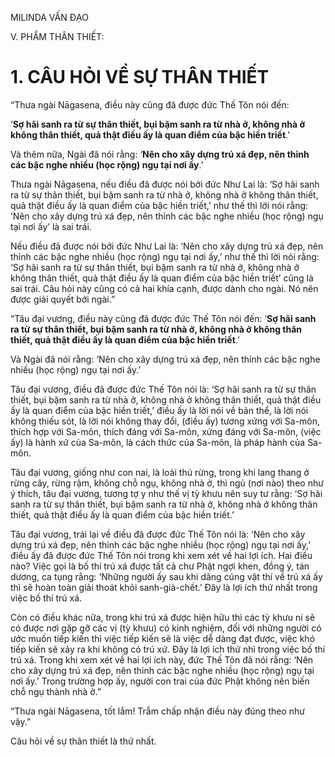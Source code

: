 MILINDA VẤN ĐẠO

V. PHẨM THÂN THIẾT:

# 1. CÂU HỎI VỀ SỰ THÂN THIẾT

“Thưa ngài Nāgasena, điều này cũng đã được đức Thế Tôn nói đến:

‘**Sợ hãi sanh ra từ sự thân thiết, bụi bặm sanh ra từ nhà ở, không nhà ở không thân thiết, quả thật điều ấy là quan điểm của bậc hiền triết**.’

Và thêm nữa, Ngài đã nói rằng: ‘**Nên cho xây dựng trú xá đẹp, nên thỉnh các bậc nghe nhiều (học rộng) ngụ tại nơi ấy**.’

Thưa ngài Nāgasena, nếu điều đã được nói bởi đức Như Lai là: ‘Sợ hãi sanh ra từ sự thân thiết, bụi bặm sanh ra từ nhà ở, không nhà ở không thân thiết, quả thật điều ấy là quan điểm của bậc hiền triết,’ như thế thì lời nói rằng: ‘Nên cho xây dựng trú xá đẹp, nên thỉnh các bậc nghe nhiều (học rộng) ngụ tại nơi ấy’ là sai trái.

Nếu điều đã được nói bởi đức Như Lai là: ‘Nên cho xây dựng trú xá đẹp, nên thỉnh các bậc nghe nhiều (học rộng) ngụ tại nơi ấy,’ như thế thì lời nói rằng: ‘Sợ hãi sanh ra từ sự thân thiết, bụi bặm sanh ra từ nhà ở, không nhà ở không thân thiết, quả thật điều ấy là quan điểm của bậc hiền triết’ cũng là sai trái. Câu hỏi này cũng có cả hai khía cạnh, được dành cho ngài. Nó nên được giải quyết bởi ngài.”

“Tâu đại vương, điều này cũng đã được đức Thế Tôn nói đến: ‘**Sợ hãi sanh ra từ sự thân thiết, bụi bặm sanh ra từ nhà ở, không nhà ở không thân thiết, quả thật điều ấy là quan điểm của bậc hiền triết**.’

Và Ngài đã nói rằng: ‘Nên cho xây dựng trú xá đẹp, nên thỉnh các bậc nghe nhiều (học rộng) ngụ tại nơi ấy.’

Tâu đại vương, điều đã được đức Thế Tôn nói là: ‘Sợ hãi sanh ra từ sự thân thiết, bụi bặm sanh ra từ nhà ở, không nhà ở không thân thiết, quả thật điều ấy là quan điểm của bậc hiền triết,’ điều ấy là lời nói về bản thể, là lời nói không thiếu sót, là lời nói không thay đổi, (điều ấy) tương xứng với Sa-môn, thích hợp với Sa-môn, thích đáng với Sa-môn, xứng đáng với Sa-môn, (việc ấy) là hành xứ của Sa-môn, là cách thức của Sa-môn, là pháp hành của Sa-môn.

Tâu đại vương, giống như con nai, là loài thú rừng, trong khi lang thang ở rừng cây, rừng rậm, không chỗ ngụ, không nhà ở, thì ngủ (nơi nào) theo như ý thích, tâu đại vương, tương tợ y như thế vị tỳ khưu nên suy tư rằng: ‘Sợ hãi sanh ra từ sự thân thiết, bụi bặm sanh ra từ nhà ở, không nhà ở không thân thiết, quả thật điều ấy là quan điểm của bậc hiền triết.’

Tâu đại vương, trái lại về điều đã được đức Thế Tôn nói là: ‘Nên cho xây dựng trú xá đẹp, nên thỉnh các bậc nghe nhiều (học rộng) ngụ tại nơi ấy,’ điều ấy đã được đức Thế Tôn nói trong khi xem xét về hai lợi ích. Hai điều nào? Việc gọi là bố thí trú xá được tất cả chư Phật ngợi khen, đồng ý, tán dương, ca tụng rằng: ‘Những người ấy sau khi dâng cúng vật thí về trú xá ấy thì sẽ hoàn toàn giải thoát khỏi sanh-già-chết.’ Đây là lợi ích thứ nhất trong việc bố thí trú xá.

Còn có điều khác nữa, trong khi trú xá được hiện hữu thì các tỳ khưu ni sẽ có được nơi gặp gỡ các vị (tỳ khưu) có kinh nghiệm, đối với những người có ước muốn tiếp kiến thì việc tiếp kiến sẽ là việc dễ dàng đạt được, việc khó tiếp kiến sẽ xảy ra khi không có trú xứ. Đây là lợi ích thứ nhì trong việc bố thí trú xá. Trong khi xem xét về hai lợi ích này, đức Thế Tôn đã nói rằng: ‘Nên cho xây dựng trú xá đẹp, nên thỉnh các bậc nghe nhiều (học rộng) ngụ tại nơi ấy.’ Trong trường hợp ấy, người con trai của đức Phật không nên biến chỗ ngụ thành nhà ở.”

“Thưa ngài Nāgasena, tốt lắm! Trẫm chấp nhận điều này đúng theo như vậy.”

Câu hỏi về sự thân thiết là thứ nhất.
